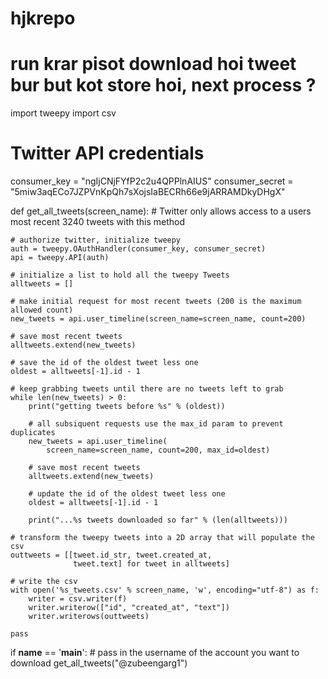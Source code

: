 # hjkrepo
# run krar pisot download hoi tweet bur but kot store hoi,   next process ?
import tweepy 
import csv

# Twitter API credentials
consumer_key = "ngIjCNjFYfP2c2u4QPPlnAIUS"
consumer_secret = "5miw3aqECo7JZPVnKpQh7sXojsIaBECRh66e9jARRAMDkyDHgX"


def get_all_tweets(screen_name):
    # Twitter only allows access to a users most recent 3240 tweets with this method

    # authorize twitter, initialize tweepy
    auth = tweepy.OAuthHandler(consumer_key, consumer_secret)
    api = tweepy.API(auth)

    # initialize a list to hold all the tweepy Tweets
    alltweets = []

    # make initial request for most recent tweets (200 is the maximum allowed count)
    new_tweets = api.user_timeline(screen_name=screen_name, count=200)

    # save most recent tweets
    alltweets.extend(new_tweets)

    # save the id of the oldest tweet less one
    oldest = alltweets[-1].id - 1

    # keep grabbing tweets until there are no tweets left to grab
    while len(new_tweets) > 0:
        print("getting tweets before %s" % (oldest))

        # all subsiquent requests use the max_id param to prevent duplicates
        new_tweets = api.user_timeline(
            screen_name=screen_name, count=200, max_id=oldest)

        # save most recent tweets
        alltweets.extend(new_tweets)

        # update the id of the oldest tweet less one
        oldest = alltweets[-1].id - 1

        print("...%s tweets downloaded so far" % (len(alltweets)))

    # transform the tweepy tweets into a 2D array that will populate the csv
    outtweets = [[tweet.id_str, tweet.created_at,
                  tweet.text] for tweet in alltweets]

    # write the csv
    with open('%s_tweets.csv' % screen_name, 'w', encoding="utf-8") as f:
        writer = csv.writer(f)
        writer.writerow(["id", "created_at", "text"])
        writer.writerows(outtweets)

    pass


if __name__ == '__main__':
    # pass in the username of the account you want to download
    get_all_tweets("@zubeengarg1")
